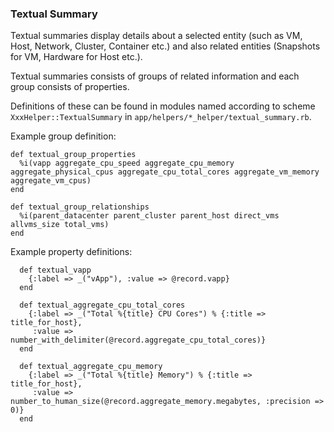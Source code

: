### Textual Summary

Textual summaries display details about a selected entity (such as VM, Host,
Network, Cluster, Container etc.) and also related entities (Snapshots for VM,
Hardware for Host etc.).

Textual summaries consists of groups of related information and each group consists of properties.

Definitions of these can be found in modules named according to scheme
`XxxHelper::TextualSummary` in `app/helpers/*_helper/textual_summary.rb`.

Example group definition:
```
def textual_group_properties
  %i(vapp aggregate_cpu_speed aggregate_cpu_memory aggregate_physical_cpus aggregate_cpu_total_cores aggregate_vm_memory aggregate_vm_cpus)
end

def textual_group_relationships
  %i(parent_datacenter parent_cluster parent_host direct_vms allvms_size total_vms)
end
```

Example property definitions:
```
  def textual_vapp
    {:label => _("vApp"), :value => @record.vapp}
  end

  def textual_aggregate_cpu_total_cores
    {:label => _("Total %{title} CPU Cores") % {:title => title_for_host},
     :value => number_with_delimiter(@record.aggregate_cpu_total_cores)}
  end

  def textual_aggregate_cpu_memory
    {:label => _("Total %{title} Memory") % {:title => title_for_host},
     :value => number_to_human_size(@record.aggregate_memory.megabytes, :precision => 0)}
  end
```


